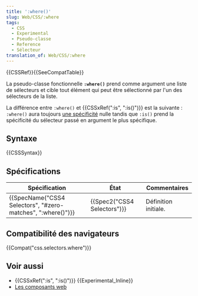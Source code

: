```yaml
---
title: ':where()'
slug: Web/CSS/:where
tags:
  - CSS
  - Experimental
  - Pseudo-classe
  - Reference
  - Sélecteur
translation_of: Web/CSS/:where
---
```

{{CSSRef}}{{SeeCompatTable}}

La pseudo-classe fonctionnelle **`:where()`** prend comme argument une liste de sélecteurs et cible tout élément qui peut être sélectionné par l'un des sélecteurs de la liste.

La différence entre `:where()` et {{CSSxRef(":is", ":is()")}} est la suivante : `:where()` aura toujours [une spécificité](/fr/docs/Apprendre/CSS/Introduction_à_CSS/La_cascade_et_l_héritage#Spécificité) nulle tandis que `:is()` prend la spécificité du sélecteur passé en argument le plus spécifique.

## Syntaxe

{{CSSSyntax}}

## Spécifications

| Spécification                                                                    | État                                 | Commentaires         |
| -------------------------------------------------------------------------------- | ------------------------------------ | -------------------- |
| {{SpecName("CSS4 Selectors", "#zero-matches", ":where()")}} | {{Spec2("CSS4 Selectors")}} | Définition initiale. |

## Compatibilité des navigateurs

{{Compat("css.selectors.where")}}

## Voir aussi

- {{CSSxRef(":is", ":is()")}} {{Experimental_Inline}}
- [Les composants web](/fr/docs/Web/Web_Components)
